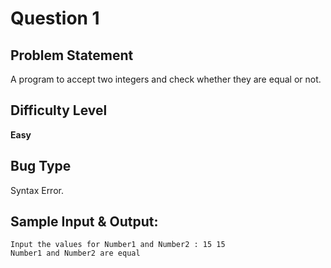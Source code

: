 
# Question 1

## Problem Statement

A program to accept two integers and check whether they are equal or not.

## Difficulty Level 

<b>Easy</b>

## Bug Type 

Syntax Error.

## Sample Input & Output:

```
Input the values for Number1 and Number2 : 15 15
Number1 and Number2 are equal
```

